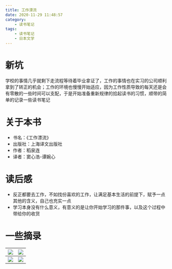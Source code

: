 ```yaml
---
title: 工作漂流
date: 2020-11-29 11:48:57
category:
    - 读书笔记
tags:
    - 读书笔记
    - 日本文学
---
```


# 新坑

学校的事情几乎就剩下走流程等待着毕业拿证了，工作的事情也在实习的公司顺利拿到了转正的机会；工作的环境也慢慢开始适应，因为工作性质导致的每天还是会有零散的一些时间可以支配，于是开始准备重新规律的拾起读书的习惯，顺带的简单的记录一些读书笔记

<!-- more -->

# 关于本书

- 书名：《工作漂流》
- 出版社：上海译文出版社
- 作者：稻泉连
- 译者：窦心浩-谭婉心

# 读后感

- 反正都要去工作，不如找份喜欢的工作，让满足基本生活的前提下，赋予一点其他的含义，自己也充实一点
- 学习本身没有什么意义，有意义的是让你开始学习的那件事，以及这个过程中带给你的收货

# 一些摘录

| ![](http://img.shuaxinjs.cn/book_note1.jpg_20201129115117.jpg) | ![](http://img.shuaxinjs.cn/book_note2.jpg_20201129115109.jpg) |
| ---------------------------------------------------------- | ---------------------------------------------------------- |
| ![](http://img.shuaxinjs.cn/book_note3.jpg_20201129115121.jpg) | ![](http://img.shuaxinjs.cn/book_note4.jpg_20201129115124.jpg) |

